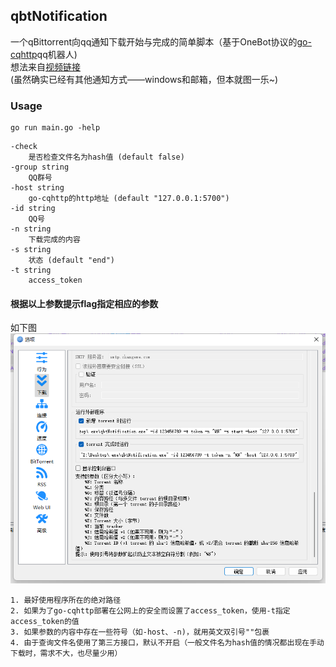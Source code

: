 ## qbtNotification
一个qBittorrent向qq通知下载开始与完成的简单脚本（基于OneBot协议的[go-cqhttp](https://github.com/Mrs4s/go-cqhttp)qq机器人)   
想法来自[视频链接](https://www.bilibili.com/video/BV1qP411m7zX/)  
(虽然确实已经有其他通知方式——windows和邮箱，但本就图一乐~)

### Usage

```
go run main.go -help
```
```
-check
    是否检查文件名为hash值 (default false)
-group string
    QQ群号
-host string
    go-cqhttp的http地址 (default "127.0.0.1:5700")
-id string
    QQ号
-n string
    下载完成的内容
-s string
    状态 (default "end")
-t string
    access_token
```
#### 根据以上参数提示flag指定相应的参数
如下图
![img.png](https://github.com/Yoak3n/qbtNotification/blob/main/docs/usage.png)

    1. 最好使用程序所在的绝对路径    
    2. 如果为了go-cqhttp部署在公网上的安全而设置了access_token，使用-t指定access_token的值
    3. 如果参数的内容中存在一些符号（如-host、-n)，就用英文双引号""包裹
    4. 由于查询文件名使用了第三方接口，默认不开启（一般文件名为hash值的情况都出现在手动下载时，需求不大，也尽量少用）





